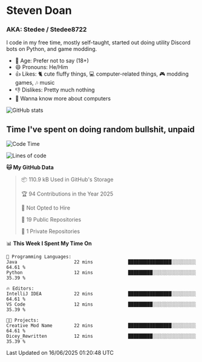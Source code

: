 # Steven Doan
### AKA: Stedee / Stedee8722
I code in my free time, mostly self-taught, started out doing utility Discord bots on Python, and game modding.

- 🤔 Age: Prefer not to say (18+)
- 😄 Pronouns: He/Him
- 👍 Likes: 🐈 cute fluffy things, 💻 computer-related things, 🎮 modding games, 🎶 music
- 👎 Dislikes: Pretty much nothing
- 🥹 Wanna know more about computers

![GitHub stats](https://github-readme-stats-iota-mocha-40.vercel.app/api?username=Stedee8722&show=prs_merged,prs_merged_percentage&show_icons=true&theme=transparent)

## Time I've spent on doing random bullshit, unpaid
<!--START_SECTION:Time I've spent on doing random bullshit, unpaid-->
![Code Time](http://img.shields.io/badge/Code%20Time-276%20hrs%2047%20mins-blue)

![Lines of code](https://img.shields.io/badge/From%20Hello%20World%20I%27ve%20Written-82.6%20thousand%20lines%20of%20code-blue)

**🐱 My GitHub Data** 

> 📦 110.9 kB Used in GitHub's Storage 
 > 
> 🏆 94 Contributions in the Year 2025
 > 
> 🚫 Not Opted to Hire
 > 
> 📜 19 Public Repositories 
 > 
> 🔑 1 Private Repositories 
 > 
📊 **This Week I Spent My Time On** 

```text
💬 Programming Languages: 
Java                     22 mins             ████████████████░░░░░░░░░   64.61 % 
Python                   12 mins             █████████░░░░░░░░░░░░░░░░   35.39 % 

🔥 Editors: 
IntelliJ IDEA            22 mins             ████████████████░░░░░░░░░   64.61 % 
VS Code                  12 mins             █████████░░░░░░░░░░░░░░░░   35.39 % 

🐱‍💻 Projects: 
Creative Mod Name        22 mins             ████████████████░░░░░░░░░   64.61 % 
Dicey_Rewritten          12 mins             █████████░░░░░░░░░░░░░░░░   35.39 % 
```


 Last Updated on 16/06/2025 01:20:48 UTC
<!--END_SECTION:Time I've spent on doing random bullshit, unpaid-->
